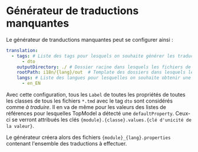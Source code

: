 # Générateur de traductions manquantes

Le générateur de tranductions manquantes peut se configurer ainsi :

```yaml
translation:
  - tags: # Liste des tags pour lesquels on souhaite générer les traductions manquantes
      - dto
    outputDirectory: ./ # Dossier racine dans lesquels les fichiers de traductions manquantes seront générés
    rootPath: i18n/{lang}/out  # Template des dossiers dans lesquels les fichiers de traductions manquantes seront générés
    langs: # Liste des langues pour lesquelles on souhaite obtenir une traduction
      - en_EN
```

Avec cette configuration, tous les `Label` de toutes les propriétés de toutes les classes de tous les fichiers `*.tmd` avec le tag `dto` sont considérés comme *à traduire*. Il en va de même pour les valeurs des listes de références pour lesquelles TopModel a détecté une `defaultProperty`. Ceux-ci se verront attribués les clés `{module}.{classe}.values.{clé d'unicité de la valeur}`.

Le générateur créera alors des fichiers `{module}_{lang}.properties` contenant l'ensemble des traductions à effectuer.
